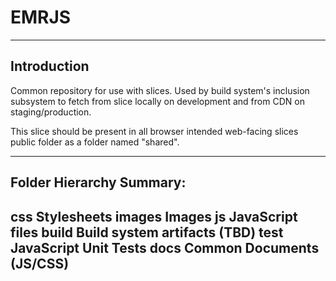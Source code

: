 EMRJS
=====


--------------------------
Introduction
--------------------------
Common repository for use with slices. Used by build system's inclusion subsystem to fetch from slice locally
on development and from CDN on staging/production.

This slice should be present in all browser intended web-facing slices public folder as a folder named "shared".


--------------------------
Folder Hierarchy Summary:
--------------------------
css     Stylesheets
images  Images
js      JavaScript files
build   Build system artifacts (TBD)
test    JavaScript Unit Tests
docs    Common Documents (JS/CSS)
--------------------------
